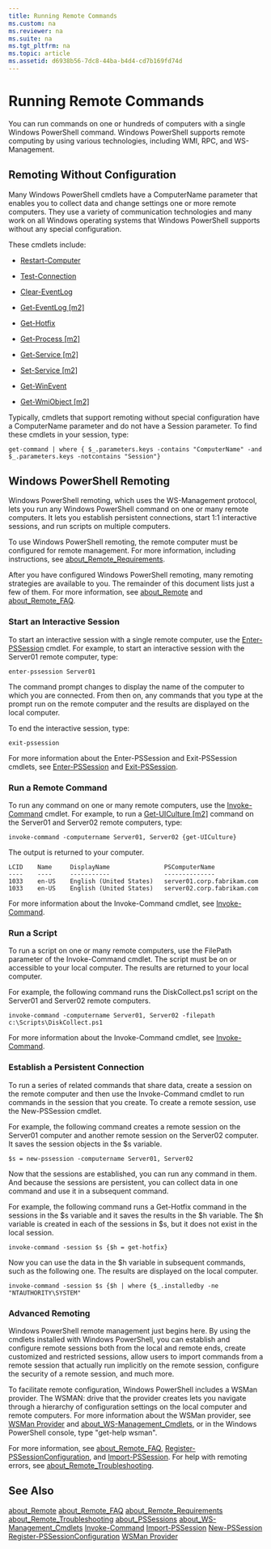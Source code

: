 ```yaml
---
title: Running Remote Commands
ms.custom: na
ms.reviewer: na
ms.suite: na
ms.tgt_pltfrm: na
ms.topic: article
ms.assetid: d6938b56-7dc8-44ba-b4d4-cd7b169fd74d
---
```

# Running Remote Commands
You can run commands on one or hundreds of computers with a single Windows PowerShell command. Windows PowerShell supports remote computing by using various technologies, including WMI, RPC, and WS\-Management.

## Remoting Without Configuration
Many Windows PowerShell cmdlets have a ComputerName parameter that enables you to collect data and change settings one or more remote computers. They use a variety of communication technologies and many work on all Windows operating systems that Windows PowerShell supports without any special configuration.

These cmdlets include:

-   [Restart-Computer](assetId:///bd52bcf6-80ee-4866-9320-04ee1d1dca4a)

-   [Test-Connection](assetId:///87d293e5-10e2-489b-b0a9-922d77c05f3f)

-   [Clear-EventLog](assetId:///05d0de31-3c9d-4cd6-8e1a-dac19835464c)

-   [Get-EventLog [m2]](assetId:///a4372a60-b7d9-4b1c-a268-aa5240300141)

-   [Get-Hotfix](assetId:///e1ef636f-5170-4675-b564-199d9ef6f101)

-   [Get-Process [m2]](assetId:///27a05dbd-4b69-48a3-8d55-b295f6225f15)

-   [Get-Service [m2]](assetId:///0a09cb22-0a1c-4a79-9851-4e53075f9cf6)

-   [Set-Service [m2]](assetId:///b71e29ed-372b-4e32-a4b7-5eb6216e56c3)

-   [Get-WinEvent](assetId:///e1ef636f-5170-4675-b564-199d9ef6f101)

-   [Get-WmiObject [m2]](assetId:///a4c499fa-deec-4c4b-b3fb-6e195d48a396)

Typically, cmdlets that support remoting without special configuration have a ComputerName parameter and do not have a Session parameter. To find these cmdlets in your session, type:

```
get-command | where { $_.parameters.keys -contains "ComputerName" -and $_.parameters.keys -notcontains "Session"}
```

## Windows PowerShell Remoting
Windows PowerShell remoting, which uses the WS\-Management protocol, lets you run any Windows PowerShell command on one or many remote computers. It lets you establish persistent connections, start 1:1 interactive sessions, and run scripts on multiple computers.

To use Windows PowerShell remoting, the remote computer must be configured for remote management. For more information, including instructions, see [about_Remote_Requirements](assetId:///da213949-134c-4741-b307-81f4492ba1bd).

After you have configured Windows PowerShell remoting, many remoting strategies are available to you. The remainder of this document lists just a few of them. For more information, see [about_Remote](assetId:///9b4a5c87-9162-4adf-bdfe-fbc80b9b8970) and [about_Remote_FAQ](assetId:///e23702fd-9415-4a98-9975-390a4d3adc42).

### Start an Interactive Session
To start an interactive session with a single remote computer, use the [Enter-PSSession](assetId:///f4fd89b4-80e9-434e-bd46-952aa8d40d4c) cmdlet. For example, to start an interactive session with the Server01 remote computer, type:

```
enter-pssession Server01
```

The command prompt changes to display the name of the computer to which you are connected. From then on, any commands that you type at the prompt run on the remote computer and the results are displayed on the local computer.

To end the interactive session, type:

```
exit-pssession
```

For more information about the Enter\-PSSession and Exit\-PSSession cmdlets, see [Enter-PSSession](assetId:///f4fd89b4-80e9-434e-bd46-952aa8d40d4c) and [Exit-PSSession](assetId:///b6daa1ce-48a5-41a3-ac4b-b64dbe03465d).

### Run a Remote Command
To run any command on one or many remote computers, use the [Invoke-Command](assetId:///22fd98ba-1874-492e-95a5-c069467b8462) cmdlet. For example, to run a [Get-UICulture [m2]](assetId:///99175c2e-e856-4208-970e-3dd2f6bac5b8) command on the Server01 and Server02 remote computers, type:

```
invoke-command -computername Server01, Server02 {get-UICulture}
```

The output is returned to your computer.

```
LCID    Name     DisplayName               PSComputerName
----    ----     -----------               --------------
1033    en-US    English (United States)   server01.corp.fabrikam.com
1033    en-US    English (United States)   server02.corp.fabrikam.com
```

For more information about the Invoke\-Command cmdlet, see [Invoke-Command](assetId:///22fd98ba-1874-492e-95a5-c069467b8462).

### Run a Script
To run a script on one or many remote computers, use the FilePath parameter of the Invoke\-Command cmdlet. The script must be on or accessible to your local computer. The results are returned to your local computer.

For example, the following command runs the DiskCollect.ps1 script on the Server01 and Server02 remote computers.

```
invoke-command -computername Server01, Server02 -filepath c:\Scripts\DiskCollect.ps1
```

For more information about the Invoke\-Command cmdlet, see [Invoke-Command](assetId:///22fd98ba-1874-492e-95a5-c069467b8462).

### Establish a Persistent Connection
To run a series of related commands that share data, create a session on the remote computer and then use the Invoke\-Command cmdlet to run commands in the session that you create. To create a remote session, use the New\-PSSession cmdlet.

For example, the following command creates a remote session on the Server01 computer and another remote session on the Server02 computer. It saves the session objects in the $s variable.

```
$s = new-pssession -computername Server01, Server02
```

Now that the sessions are established, you can run any command in them. And because the sessions are persistent, you can collect data in one command and use it in a subsequent command.

For example, the following command runs a Get\-Hotfix command in the sessions in the $s variable and it saves the results in the $h variable. The $h variable is created in each of the sessions in $s, but it does not exist in the local session.

```
invoke-command -session $s {$h = get-hotfix}
```

Now you can use the data in the $h variable in subsequent commands, such as the following one. The results are displayed on the local computer.

```
invoke-command -session $s {$h | where {$_.installedby -ne "NTAUTHORITY\SYSTEM"
```

### Advanced Remoting
Windows PowerShell remote management just begins here. By using the cmdlets installed with Windows PowerShell, you can establish and configure remote sessions both from the local and remote ends, create customized and restricted sessions, allow users to import commands from a remote session that actually run implicitly on the remote session, configure the security of a remote session, and much more.

To facilitate remote configuration, Windows PowerShell includes a WSMan provider. The WSMAN: drive that the provider creates lets you navigate through a hierarchy of configuration settings on the local computer and remote computers. For more information about the WSMan provider, see  [WSMan Provider](assetId:///66fe1241-e08f-49ca-832f-a84c33ca8735) and [about_WS-Management_Cmdlets](assetId:///6ed3370a-ea10-45a5-9493-696aeace27ed), or in the Windows PowerShell console, type "get\-help wsman".

For more information, see [about_Remote_FAQ](assetId:///e23702fd-9415-4a98-9975-390a4d3adc42), [Register-PSSessionConfiguration](assetId:///af68867a-d201-4b19-a1de-594015ed8a25), and [Import-PSSession](assetId:///048c115e-a6fb-4e0d-8cea-c5ca24630c9d). For help with remoting errors, see [about_Remote_Troubleshooting](assetId:///2f890148-8578-49ed-85ea-79a489dd6317).

## See Also
[about_Remote](assetId:///9b4a5c87-9162-4adf-bdfe-fbc80b9b8970)
[about_Remote_FAQ](assetId:///e23702fd-9415-4a98-9975-390a4d3adc42)
[about_Remote_Requirements](assetId:///da213949-134c-4741-b307-81f4492ba1bd)
[about_Remote_Troubleshooting](assetId:///2f890148-8578-49ed-85ea-79a489dd6317)
[about_PSSessions](assetId:///7a9b4e0e-fa1b-47b0-92f6-6e2995d70acb)
[about_WS-Management_Cmdlets](assetId:///6ed3370a-ea10-45a5-9493-696aeace27ed)
[Invoke-Command](assetId:///22fd98ba-1874-492e-95a5-c069467b8462)
[Import-PSSession](assetId:///048c115e-a6fb-4e0d-8cea-c5ca24630c9d)
[New-PSSession](assetId:///59452f12-a11d-4558-99ea-e6ca6ad5ffd3)
[Register-PSSessionConfiguration](assetId:///af68867a-d201-4b19-a1de-594015ed8a25)
[WSMan Provider](assetId:///66fe1241-e08f-49ca-832f-a84c33ca8735)


